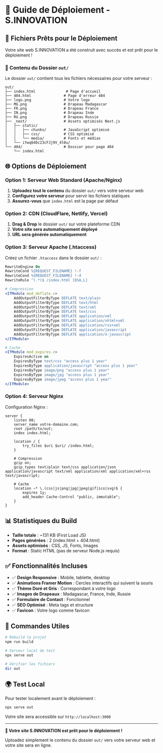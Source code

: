 # 🚀 Guide de Déploiement - S.INNOVATION

## 📁 Fichiers Prêts pour le Déploiement

Votre site web S.INNOVATION a été construit avec succès et est prêt pour le déploiement !

### 📂 Contenu du Dossier `out/`

Le dossier `out/` contient tous les fichiers nécessaires pour votre serveur :

```
out/
├── index.html              # Page d'accueil
├── 404.html               # Page d'erreur 404
├── logo.png               # Votre logo
├── MG.png                 # Drapeau Madagascar
├── FR.png                 # Drapeau France  
├── IN.png                 # Drapeau Inde
├── RU.png                 # Drapeau Russie
├── _next/                 # Assets optimisés Next.js
│   ├── static/
│   │   ├── chunks/        # JavaScript optimisé
│   │   ├── css/           # CSS optimisé
│   │   └── media/         # Fonts et médias
│   └── iYwq64Dc23cFJj9V_4l0u/
└── 404/                   # Dossier pour page 404
    └── index.html
```

## 🌐 Options de Déploiement

### **Option 1: Serveur Web Standard (Apache/Nginx)**

1. **Uploadez tout le contenu** du dossier `out/` vers votre serveur web
2. **Configurez votre serveur** pour servir les fichiers statiques
3. **Assurez-vous** que `index.html` est la page par défaut

### **Option 2: CDN (CloudFlare, Netlify, Vercel)**

1. **Drag & Drop** le dossier `out/` sur votre plateforme CDN
2. **Votre site sera automatiquement déployé**
3. **URL sera générée automatiquement**

### **Option 3: Serveur Apache (.htaccess)**

Créez un fichier `.htaccess` dans le dossier `out/` :

```apache
RewriteEngine On
RewriteCond %{REQUEST_FILENAME} !-f
RewriteCond %{REQUEST_FILENAME} !-d
RewriteRule ^(.*)$ /index.html [QSA,L]

# Compression
<IfModule mod_deflate.c>
    AddOutputFilterByType DEFLATE text/plain
    AddOutputFilterByType DEFLATE text/html
    AddOutputFilterByType DEFLATE text/xml
    AddOutputFilterByType DEFLATE text/css
    AddOutputFilterByType DEFLATE application/xml
    AddOutputFilterByType DEFLATE application/xhtml+xml
    AddOutputFilterByType DEFLATE application/rss+xml
    AddOutputFilterByType DEFLATE application/javascript
    AddOutputFilterByType DEFLATE application/x-javascript
</IfModule>

# Cache
<IfModule mod_expires.c>
    ExpiresActive on
    ExpiresByType text/css "access plus 1 year"
    ExpiresByType application/javascript "access plus 1 year"
    ExpiresByType image/png "access plus 1 year"
    ExpiresByType image/jpg "access plus 1 year"
    ExpiresByType image/jpeg "access plus 1 year"
</IfModule>
```

### **Option 4: Serveur Nginx**

Configuration Nginx :

```nginx
server {
    listen 80;
    server_name votre-domaine.com;
    root /path/to/out;
    index index.html;

    location / {
        try_files $uri $uri/ /index.html;
    }

    # Compression
    gzip on;
    gzip_types text/plain text/css application/json application/javascript text/xml application/xml application/xml+rss text/javascript;

    # Cache
    location ~* \.(css|js|png|jpg|jpeg|gif|ico|svg)$ {
        expires 1y;
        add_header Cache-Control "public, immutable";
    }
}
```

## 📊 Statistiques du Build

- **Taille totale** : ~131 KB (First Load JS)
- **Pages générées** : 2 (index.html + 404.html)
- **Assets optimisés** : CSS, JS, Fonts, Images
- **Format** : Static HTML (pas de serveur Node.js requis)

## ✅ Fonctionnalités Incluses

- ✅ **Design Responsive** : Mobile, tablette, desktop
- ✅ **Animations Framer Motion** : Cercles interactifs qui suivent la souris
- ✅ **Thème Doré et Gris** : Correspondant à votre logo
- ✅ **Images de Drapeaux** : Madagascar, France, Inde, Russie
- ✅ **Formulaire de Contact** : Fonctionnel
- ✅ **SEO Optimisé** : Meta tags et structure
- ✅ **Favicon** : Votre logo comme favicon

## 🔧 Commandes Utiles

```bash
# Rebuild le projet
npm run build

# Serveur local de test
npx serve out

# Vérifier les fichiers
dir out
```

## 🌍 Test Local

Pour tester localement avant le déploiement :

```bash
npx serve out
```

Votre site sera accessible sur `http://localhost:3000`

---

**🎯 Votre site S.INNOVATION est prêt pour le déploiement !**

Uploadez simplement le contenu du dossier `out/` vers votre serveur web et votre site sera en ligne.

